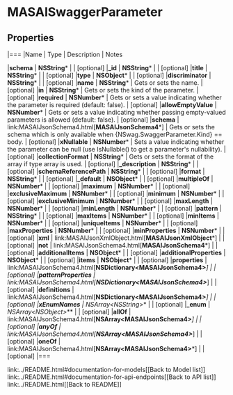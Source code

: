 # MASAISwaggerParameter

## Properties
|===
|Name | Type | Description | Notes

|**schema** | **NSString*** |  | [optional] 
|**_id** | **NSString*** |  | [optional] 
|**title** | **NSString*** |  | [optional] 
|**type** | **NSObject*** |  | [optional] 
|**discriminator** | **NSString*** |  | [optional] 
|**name** | **NSString*** | Gets or sets the name. | [optional] 
|**in** | **NSString*** | Gets or sets the kind of the parameter. | [optional] 
|**required** | **NSNumber*** | Gets or sets a value indicating whether the parameter is required (default: false). | [optional] 
|**allowEmptyValue** | **NSNumber*** | Gets or sets a value indicating whether passing empty-valued parameters is allowed (default: false). | [optional] 
|**schema** | link:MASAIJsonSchema4.html[**MASAIJsonSchema4***] | Gets or sets the schema which is only available when {NSwag.SwaggerParameter.Kind} &#x3D;&#x3D; body. | [optional] 
|**xNullable** | **NSNumber*** | Sets a value indicating whether the parameter can be null (use IsNullable() to get a parameter&#39;s nullability). | [optional] 
|**collectionFormat** | **NSString*** | Gets or sets the format of the array if type array is used. | [optional] 
|**_description** | **NSString*** |  | [optional] 
|**schemaReferencePath** | **NSString*** |  | [optional] 
|**format** | **NSString*** |  | [optional] 
|**_default** | **NSObject*** |  | [optional] 
|**multipleOf** | **NSNumber*** |  | [optional] 
|**maximum** | **NSNumber*** |  | [optional] 
|**exclusiveMaximum** | **NSNumber*** |  | [optional] 
|**minimum** | **NSNumber*** |  | [optional] 
|**exclusiveMinimum** | **NSNumber*** |  | [optional] 
|**maxLength** | **NSNumber*** |  | [optional] 
|**minLength** | **NSNumber*** |  | [optional] 
|**pattern** | **NSString*** |  | [optional] 
|**maxItems** | **NSNumber*** |  | [optional] 
|**minItems** | **NSNumber*** |  | [optional] 
|**uniqueItems** | **NSNumber*** |  | [optional] 
|**maxProperties** | **NSNumber*** |  | [optional] 
|**minProperties** | **NSNumber*** |  | [optional] 
|**xml** | link:MASAIJsonXmlObject.html[**MASAIJsonXmlObject***] |  | [optional] 
|**not** | link:MASAIJsonSchema4.html[**MASAIJsonSchema4***] |  | [optional] 
|**additionalItems** | **NSObject*** |  | [optional] 
|**additionalProperties** | **NSObject*** |  | [optional] 
|**items** | **NSObject*** |  | [optional] 
|**properties** | link:MASAIJsonSchema4.html[**NSDictionary&lt;MASAIJsonSchema4&gt;***] |  | [optional] 
|**patternProperties** | link:MASAIJsonSchema4.html[**NSDictionary&lt;MASAIJsonSchema4&gt;***] |  | [optional] 
|**definitions** | link:MASAIJsonSchema4.html[**NSDictionary&lt;MASAIJsonSchema4&gt;***] |  | [optional] 
|**xEnumNames** | **NSArray&lt;NSString*&gt;*** |  | [optional] 
|**_enum** | **NSArray&lt;NSObject*&gt;*** |  | [optional] 
|**allOf** | link:MASAIJsonSchema4.html[**NSArray&lt;MASAIJsonSchema4&gt;***] |  | [optional] 
|**anyOf** | link:MASAIJsonSchema4.html[**NSArray&lt;MASAIJsonSchema4&gt;***] |  | [optional] 
|**oneOf** | link:MASAIJsonSchema4.html[**NSArray&lt;MASAIJsonSchema4&gt;***] |  | [optional] 
|===

link:../README.html#documentation-for-models[[Back to Model list]] link:../README.html#documentation-for-api-endpoints[[Back to API list]] link:../README.html[[Back to README]]


